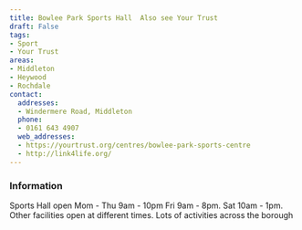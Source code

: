 ```yaml
---
title: Bowlee Park Sports Hall  Also see Your Trust
draft: False
tags:
- Sport
- Your Trust
areas:
- Middleton
- Heywood
- Rochdale
contact:
  addresses:
  - Windermere Road, Middleton
  phone:
  - 0161 643 4907
  web_addresses:
  - https://yourtrust.org/centres/bowlee-park-sports-centre
  - http://link4life.org/
---
```


### Information
Sports Hall open Mom - Thu 9am - 10pm
Fri 9am - 8pm.  Sat 10am - 1pm.
Other facilities open at different times.
Lots of activities across the borough


